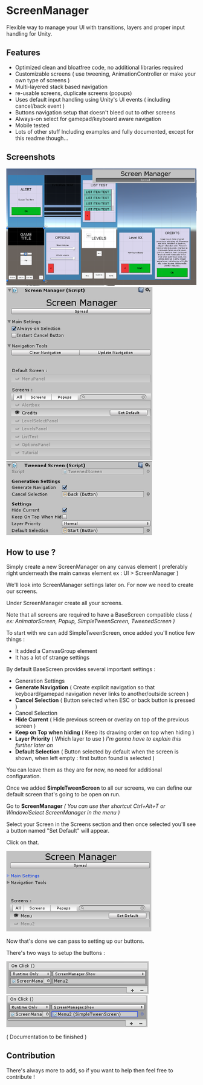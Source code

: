 # ScreenManager
Flexible way to manage your UI with transitions, layers and proper input handling for Unity.

## Features
* Optimized clean and bloatfree code, no additional libraries required
* Customizable screens ( use tweening, AnimationController or make your own type of screens )
* Multi-layered stack based navigation
 * re-usable screens, duplicate screens (popups) 
* Uses default input handling using Unity's UI events ( including cancel/back event )
* Buttons navigation setup that doesn't bleed out to other screens 
* Always-on select for gamepad/keyboard aware navigation
* Mobile tested
* Lots of other stuff
Including examples and fully documented, except for this readme though...

## Screenshots

![Screenshot](/img/spread.png?raw=true "Screenshot")
![Screenshot](/img/extension.png?raw=true "Screenshot")
![Screenshot](/img/screen.png?raw=true "Screenshot")

## How to use ?
Simply create a new ScreenManager on any canvas element ( preferably right underneath the main canvas element ex : UI > ScreenManager )

We'll look into ScreenManager settings later on. For now we need to create our screens.

Under ScreenManager create all your screens.

Note that all screens are required to have a BaseScreen compatible class 
_( ex: AnimatorScreen, Popup, SimpleTweenScreen, TweenedScreen )_

To start with we can add SimpleTweenScreen, once added you'll notice few things :

* It added a CanvasGroup element
* It has a lot of strange settings

By default BaseScreen provides several important settings :

* Generation Settings
 * **Generate Navigation** ( Create explicit navigation so that keyboard/gamepad navigation never links to another/outside screen )
 * **Cancel Selection** ( Button selected when ESC or back button is pressed )
* Cancel Selection
 * **Hide Current** ( Hide previous screen or overlay on top of the previous screen )
 * **Keep on Top when hiding** ( Keep its drawing order on top when hiding )
 * **Layer Priority** ( Which layer to use ) _I'm gonna have to explain this further later on_
 * **Default Selection** ( Button selected by default when the screen is shown, when left empty : first button found is selected )

You can leave them as they are for now, no need for additional configuration.


Once we added **SimpleTweenScreen** to all our screens, we can define our default screen that's going to be open on run.

Go to **ScreenManager** _( You can use ther shortcut Ctrl+Alt+T or Window/Select ScreenManager in the menu )_

Select your Screen in the Screens section and then once selected you'll see a button named "Set Default" will appear. 

Click on that. 

![ScreenManager](/img/step0.png?raw=true "ScreenManager")

Now that's done we can pass to setting up our buttons.

There's two ways to setup the buttons :

![Button](/img/step1.png?raw=true "Button")
![Button](/img/step2.png?raw=true "Button")

( Documentation to be finished )

## Contribution
There's always more to add, so if you want to help then feel free to contribute !
